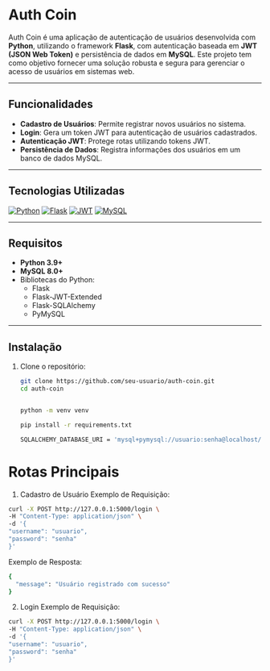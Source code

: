 # Auth Coin


Auth Coin é uma aplicação de autenticação de usuários desenvolvida com **Python**, utilizando o framework **Flask**, com autenticação baseada em **JWT (JSON Web Token)** e persistência de dados em **MySQL**. Este projeto tem como objetivo fornecer uma solução robusta e segura para gerenciar o acesso de usuários em sistemas web.

---

## Funcionalidades

- **Cadastro de Usuários**: Permite registrar novos usuários no sistema.
- **Login**: Gera um token JWT para autenticação de usuários cadastrados.
- **Autenticação JWT**: Protege rotas utilizando tokens JWT.
- **Persistência de Dados**: Registra informações dos usuários em um banco de dados MySQL.

---

## Tecnologias Utilizadas

[![Python](https://img.shields.io/badge/Python-3776AB?style=for-the-badge&logo=python&logoColor=white)](https://www.python.org/)
[![Flask](https://img.shields.io/badge/Flask-000000?style=for-the-badge&logo=flask&logoColor=white)](https://flask.palletsprojects.com/)
[![JWT](https://img.shields.io/badge/JWT-000000?style=for-the-badge&logo=jsonwebtokens&logoColor=white)](https://jwt.io/)
[![MySQL](https://img.shields.io/badge/MySQL-4479A1?style=for-the-badge&logo=mysql&logoColor=white)](https://www.mysql.com/)

---

## Requisitos

- **Python 3.9+**
- **MySQL 8.0+**
- Bibliotecas do Python:
  - Flask
  - Flask-JWT-Extended
  - Flask-SQLAlchemy
  - PyMySQL

---

## Instalação

1. Clone o repositório:
   ```bash
   git clone https://github.com/seu-usuario/auth-coin.git
   cd auth-coin


   python -m venv venv
   
   pip install -r requirements.txt

   SQLALCHEMY_DATABASE_URI = 'mysql+pymysql://usuario:senha@localhost/nome_do_banco'

 #  Rotas Principais
  
  1. Cadastro de Usuário
  Exemplo de Requisição:
  ```bash
  curl -X POST http://127.0.0.1:5000/login \
-H "Content-Type: application/json" \
-d '{
  "username": "usuario",
  "password": "senha"
}'

````
Exemplo de Resposta:
```` bash
{
  "message": "Usuário registrado com sucesso"
}
````
2. Login
Exemplo de Requisição:
  ```bash
curl -X POST http://127.0.0.1:5000/login \
-H "Content-Type: application/json" \
-d '{
  "username": "usuario",
  "password": "senha"
}'




  
  

  
